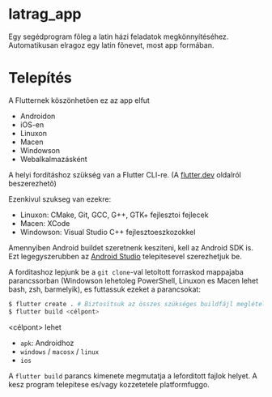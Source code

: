 # latrag_app

Egy segédprogram fõleg a latin házi feladatok
megkönnyítéséhez. Automatikusan elragoz egy
latin fõnevet, most app formában.

# Telepítés

A Flutternek köszönhetõen ez az app elfut

 - Androidon
 - iOS-en
 - Linuxon
 - Macen
 - Windowson
 - Webalkalmazásként

A helyi fordításhoz szükség van a Flutter CLI-re.
(A [flutter.dev](https://flutter.dev) oldalról beszerezhetõ)

Ezenkivul szukseg van ezekre:

 - Linuxon: CMake, Git, GCC, G++, GTK+ fejlesztoi fejlecek
 - Macen: XCode
 - Windowson: Visual Studio C++ fejlesztoeszkozokkel

Amennyiben Android buildet szeretnenk kesziteni, kell az Android SDK is.
Ezt legegyszerubben az [Android Studio](https://developer.android.com/studio) telepitesevel szerezhetjuk be.

A forditashoz lepjunk be a `git clone`-val letoltott forraskod mappajaba
parancssorban (Windowson lehetoleg PowerShell, Linuxon es Macen lehet
bash, zsh, barmelyik), es futtassuk ezeket a parancsokat:

```bash
$ flutter create . # Biztosítsuk az összes szükséges buildfájl meglételét
$ flutter build <célpont>
```

<célpont> lehet

 - `apk`: Androidhoz
 - `windows` / `macosx` / `linux`
 - `ios`

A `flutter build` parancs kimenete megmutatja a leforditott fajlok helyet.
A kesz program telepitese es/vagy kozzetetele platformfuggo.
